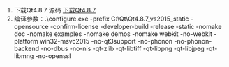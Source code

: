 1. 下载Qt4.8.7 源码 [下载Qt4.8.7](http://download.qt.io/new_archive/qt/4.8/4.8.7/qt-everywhere-opensource-src-4.8.7.tar.gz)
2. 编译参数：.\configure.exe -prefix C:\Qt\Qt4.8.7_vs2015_static -opensource -confirm-license -developer-build -release -static -nomake doc -nomake examples -nomake demos -nomake webkit -no-webkit -platform win32-msvc2015 -no-qt3support -no-phonon -no-phonon-backend -no-dbus -no-nis -qt-zlib -qt-libtiff -qt-libpng -qt-libjpeg -qt-libmng -no-openssl
